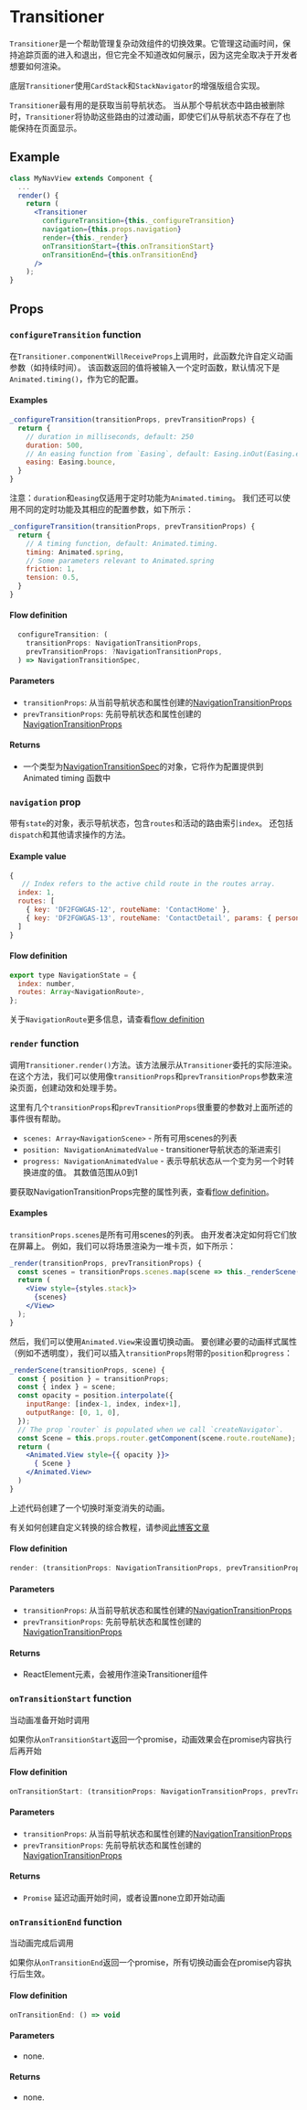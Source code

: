 # Transitioner

`Transitioner`是一个帮助管理复杂动效组件的切换效果。它管理这动画时间，保持追踪页面的进入和退出，但它完全不知道改如何展示，因为这完全取决于开发者想要如何渲染。

底层`Transitioner`使用`CardStack`和`StackNavigator`的增强版组合实现。

`Transitioner`最有用的是获取当前导航状态。 当从那个导航状态中路由被删除时，`Transitioner`将协助这些路由的过渡动画，即使它们从导航状态不存在了也能保持在页面显示。


## Example

```jsx
class MyNavView extends Component {
  ...
  render() {
    return (
      <Transitioner
        configureTransition={this._configureTransition}
        navigation={this.props.navigation}
        render={this._render}
        onTransitionStart={this.onTransitionStart}
        onTransitionEnd={this.onTransitionEnd}
      />
    );
}
```

## Props

### `configureTransition` function

在`Transitioner.componentWillReceiveProps`上调用时，此函数允许自定义动画参数（如持续时间）。 该函数返回的值将被输入一个定时函数，默认情况下是`Animated.timing()`，作为它的配置。

#### Examples

```js
_configureTransition(transitionProps, prevTransitionProps) {
  return {
    // duration in milliseconds, default: 250
    duration: 500,
    // An easing function from `Easing`, default: Easing.inOut(Easing.ease)
    easing: Easing.bounce,
  }
}
```

注意：`duration`和`easing`仅适用于定时功能为`Animated.timing`。 我们还可以使用不同的定时功能及其相应的配置参数，如下所示：

```js
_configureTransition(transitionProps, prevTransitionProps) {
  return {
    // A timing function, default: Animated.timing.
    timing: Animated.spring,
    // Some parameters relevant to Animated.spring
    friction: 1,
    tension: 0.5,
  }
}
```

#### Flow definition

```js
  configureTransition: (
    transitionProps: NavigationTransitionProps,
    prevTransitionProps: ?NavigationTransitionProps,
  ) => NavigationTransitionSpec,
```

#### Parameters
- `transitionProps`: 从当前导航状态和属性创建的[NavigationTransitionProps](https://github.com/react-community/react-navigation/blob/master/src/TypeDefinition.js#L273)
- `prevTransitionProps`: 先前导航状态和属性创建的[NavigationTransitionProps](https://github.com/react-community/react-navigation/blob/master/src/TypeDefinition.js#L273)

#### Returns
- 一个类型为[NavigationTransitionSpec](https://github.com/react-community/react-navigation/blob/master/src/TypeDefinition.js#L316)的对象，它将作为配置提供到Animated timing 函数中


### `navigation` prop
带有`state`的对象，表示导航状态，包含`routes`和活动的路由索引`index`。 还包括`dispatch`和其他请求操作的方法。

#### Example value

```js
{
   // Index refers to the active child route in the routes array.
  index: 1,
  routes: [
    { key: 'DF2FGWGAS-12', routeName: 'ContactHome' },
    { key: 'DF2FGWGAS-13', routeName: 'ContactDetail', params: { personId: 123 } }
  ]
}
```

#### Flow definition
```js
export type NavigationState = {
  index: number,
  routes: Array<NavigationRoute>,
};
```

关于`NavigationRoute`更多信息，请查看[flow definition](https://github.com/react-community/react-navigation/blob/master/src/TypeDefinition.js#L32)

### `render` function
调用`Transitioner.render()`方法。该方法展示从`Transitioner`委托的实际渲染。在这个方法，我们可以使用像`transitionProps`和`prevTransitionProps`参数来渲染页面，创建动效和处理手势。

这里有几个`transitionProps`和`prevTransitionProps`很重要的参数对上面所述的事件很有帮助。

- `scenes: Array<NavigationScene>` - 所有可用scenes的列表
- `position: NavigationAnimatedValue` - transitioner导航状态的渐进索引
- `progress: NavigationAnimatedValue` - 表示导航状态从一个变为另一个时转换进度的值。 其数值范围从0到1

要获取NavigationTransitionProps完整的属性列表，查看[flow definition](https://github.com/react-community/react-navigation/blob/master/src/TypeDefinition.js#L273)。

#### Examples

`transitionProps.scenes`是所有可用scenes的列表。 由开发者决定如何将它们放在屏幕上。 例如，我们可以将场景渲染为一堆卡页，如下所示：

```jsx
_render(transitionProps, prevTransitionProps) {
  const scenes = transitionProps.scenes.map(scene => this._renderScene(transitionProps, scene));
  return (
    <View style={styles.stack}>
      {scenes}
    </View>
  );
}
```

然后，我们可以使用`Animated.View`来设置切换动画。 要创建必要的动画样式属性（例如不透明度），我们可以插入`transitionProps`附带的`position`和`progress`：

```jsx
_renderScene(transitionProps, scene) {
  const { position } = transitionProps;
  const { index } = scene;
  const opacity = position.interpolate({
    inputRange: [index-1, index, index+1],
    outputRange: [0, 1, 0],
  });
  // The prop `router` is populated when we call `createNavigator`.
  const Scene = this.props.router.getComponent(scene.route.routeName);
  return (
    <Animated.View style={{ opacity }}>
      { Scene }
    </Animated.View>
  )
}
```

上述代码创建了一个切换时渐变消失的动画。

有关如何创建自定义转换的综合教程，请参阅[此博客文章](http://www.reactnativediary.com/2016/12/20/navigation-experimental-custom-transition-1.html)

#### Flow definition
```js
render: (transitionProps: NavigationTransitionProps, prevTransitionProps: ?NavigationTransitionProps) => React.Node,
```

#### Parameters
- `transitionProps`: 从当前导航状态和属性创建的[NavigationTransitionProps](https://github.com/react-community/react-navigation/blob/master/src/TypeDefinition.js#L273)
- `prevTransitionProps`: 先前导航状态和属性创建的[NavigationTransitionProps](https://github.com/react-community/react-navigation/blob/master/src/TypeDefinition.js#L273)

#### Returns
- ReactElement元素，会被用作渲染Transitioner组件

### `onTransitionStart` function
当动画准备开始时调用

如果你从`onTransitionStart`返回一个promise，动画效果会在promise内容执行后再开始

#### Flow definition
```js
onTransitionStart: (transitionProps: NavigationTransitionProps, prevTransitionProps: ?NavigationTransitionProps) => (Promise | void),
```
#### Parameters
- `transitionProps`: 从当前导航状态和属性创建的[NavigationTransitionProps](https://github.com/react-community/react-navigation/blob/master/src/TypeDefinition.js#L273)
- `prevTransitionProps`: 先前导航状态和属性创建的[NavigationTransitionProps](https://github.com/react-community/react-navigation/blob/master/src/TypeDefinition.js#L273)

#### Returns
- `Promise` 延迟动画开始时间，或者设置none立即开始动画

### `onTransitionEnd` function
当动画完成后调用

如果你从`onTransitionEnd`返回一个promise，所有切换动画会在promise内容执行后生效。

#### Flow definition
```js
onTransitionEnd: () => void
```
#### Parameters
- none.

#### Returns
- none.
